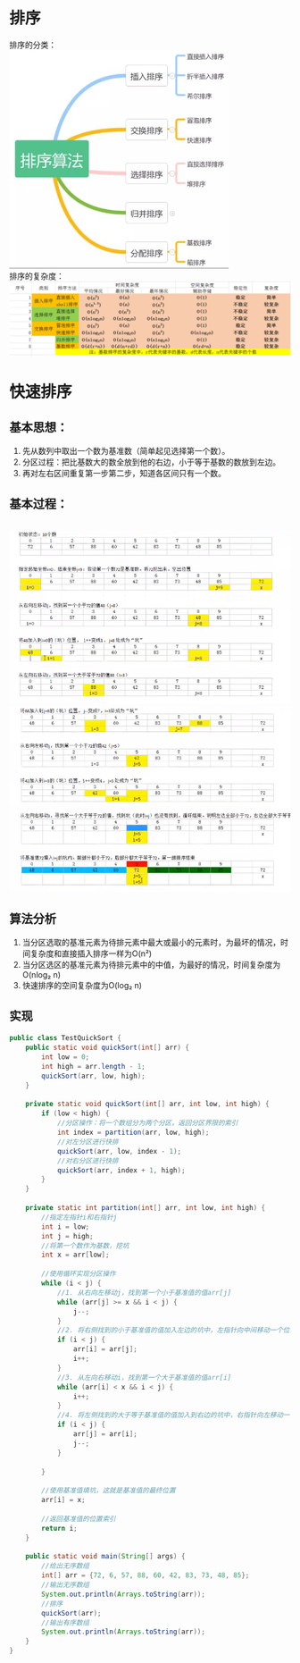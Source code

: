 # 排序
排序的分类：
<br><img src=img/排序的分类.jpg><br>
排序的复杂度：
<br><img src=img/复杂度.png>

# 快速排序
## 基本思想：
1. 先从数列中取出一个数为基准数（简单起见选择第一个数）。
2. 分区过程：把比基数大的数全放到他的右边，小于等于基数的数放到左边。
3. 再对左右区间重复第一步第二步，知道各区间只有一个数。

## 基本过程：
<br><img src=img/快排1.jpg><br><img src=img/快排2.jpg>

## 算法分析
1. 当分区选取的基准元素为待排元素中最大或最小的元素时，为最坏的情况，时间复杂度和直接插入排序一样为O(n²)
2. 当分区选区的基准元素为待排元素中的中值，为最好的情况，时间复杂度为O(nlog₂ n)
3. 快速排序的空间复杂度为O(log₂ n)

## 实现
```java
public class TestQuickSort {
    public static void quickSort(int[] arr) {
        int low = 0;
        int high = arr.length - 1;
        quickSort(arr, low, high);
    }

    private static void quickSort(int[] arr, int low, int high) {
        if (low < high) {
            //分区操作：将一个数组分为两个分区，返回分区界限的索引
            int index = partition(arr, low, high);
            //对左分区进行快排
            quickSort(arr, low, index - 1);
            //对右分区进行快排
            quickSort(arr, index + 1, high);
        }
    }

    private static int partition(int[] arr, int low, int high) {
        //指定左指针i和右指针j
        int i = low;
        int j = high;
        //将第一个数作为基数，挖坑
        int x = arr[low];

        //使用循环实现分区操作
        while (i < j) {
            //1. 从右向左移动j，找到第一个小于基准值的值arr[j]
            while (arr[j] >= x && i < j) {
                j--;
            }
            //2. 将右侧找到的小于基准值的值加入左边的坑中，左指针向中间移动一个位置 i++
            if (i < j) {
                arr[i] = arr[j];
                i++;
            }
            //3. 从左向右移动i，找到第一个大于基准值的值arr[i]
            while (arr[i] < x && i < j) {
                i++;
            }
            //4. 将左侧找到的大于等于基准值的值加入到右边的坑中，右指针向左移动一个位置
            if (i < j) {
                arr[j] = arr[i];
                j--;
            }

        }

        //使用基准值填坑，这就是基准值的最终位置
        arr[i] = x;

        //返回基准值的位置索引
        return i;
    }

    public static void main(String[] args) {
        //给出无序数组
        int[] arr = {72, 6, 57, 88, 60, 42, 83, 73, 48, 85};
        //输出无序数组
        System.out.println(Arrays.toString(arr));
        //排序
        quickSort(arr);
        //输出有序数组
        System.out.println(Arrays.toString(arr));
    }
}
```
